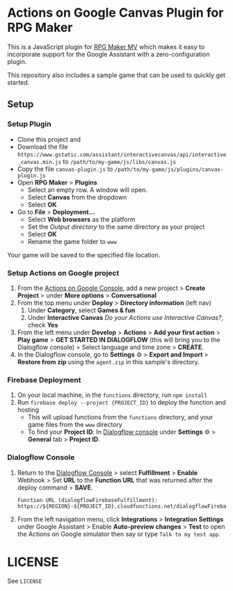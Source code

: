 # Actions on Google Canvas Plugin for RPG Maker
This is a JavaScript plugin for [RPG Maker MV](http://www.rpgmakerweb.com/products/programs/rpg-maker-mv)
which makes it easy to incorporate support for the Google Assistant with a zero-configuration
plugin.

This repository also includes a sample game that can be used to quickly get started.

## Setup
### Setup Plugin
* Clone this project and
* Download the file `https://www.gstatic.com/assistant/interactivecanvas/api/interactive_canvas.min.js` to `/path/to/my-game/js/libs/canvas.js`
* Copy the file `canvas-plugin.js` to `/path/to/my-game/js/plugins/canvas-plugin.js`
* Open **RPG Maker** > **Plugins**
    * Select an empty row. A window will open.
    * Select **Canvas** from the dropdown
    * Select **OK**
* Go to **File** > **Deployment...**
    * Select **Web browsers** as the platform
    * Set the _Output directory_ to the same directory as your project
    * Select **OK**
    * Rename the game folder to `www`

Your game will be saved to the specified file location.

### Setup Actions on Google project
1. From the [Actions on Google Console](https://console.actions.google.com/), add a new project > **Create Project** > under **More options** > **Conversational**
1. From the top menu under **Deploy** > **Directory information** (left nav)
    1. Under **Category**, select **Games & fun**
    1. Under **Interactive Canvas** *Do your Actions use Interactive Canvas?*, check **Yes**
1. From the left menu under **Develop** > **Actions** > **Add your first action** > **Play game** > **GET STARTED IN DIALOGFLOW** (this will bring you to the Dialogflow console) > Select language and time zone > **CREATE**.
1. In the Dialogflow console, go to **Settings** ⚙ > **Export and Import** > **Restore from zip** using the `agent.zip` in this sample's directory.

### Firebase Deployment
1. On your local machine, in the `functions` directory, run `npm install`
1. Run `firebase deploy --project {PROJECT_ID}` to deploy the function and hosting
    + This will upload functions from the `functions` directory, and your game files from the `www` directory
    + To find your **Project ID**: In [Dialogflow console](https://console.dialogflow.com/) under **Settings** ⚙ > **General** tab > **Project ID**.

### Dialogflow Console
1. Return to the [Dialogflow Console](https://console.dialogflow.com) > select **Fulfillment** > **Enable** Webhook > Set **URL** to the **Function URL** that was returned after the deploy command > **SAVE**.
    ```
    Function URL (dialogflowFirebaseFulfillment): https://${REGION}-${PROJECT_ID}.cloudfunctions.net/dialogflowFirebaseFulfillment
    ```
1. From the left navigation menu, click **Integrations** > **Integration Settings** under Google Assistant > Enable **Auto-preview changes** >  **Test** to open the Actions on Google simulator then say or type `Talk to my test app`.

# LICENSE
See `LICENSE`
